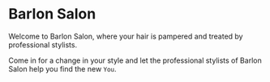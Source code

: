 # Barlon Salon


Welcome to Barlon Salon, where your hair is pampered and treated by professional stylists.

Come in for a change in your style and let the professional stylists of Barlon Salon help you find the new `You`.
